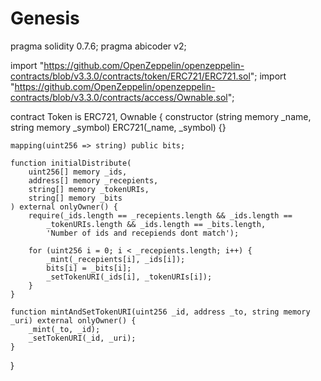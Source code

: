 # Genesis
pragma solidity 0.7.6;
pragma abicoder v2;

import "https://github.com/OpenZeppelin/openzeppelin-contracts/blob/v3.3.0/contracts/token/ERC721/ERC721.sol";
import "https://github.com/OpenZeppelin/openzeppelin-contracts/blob/v3.3.0/contracts/access/Ownable.sol";

contract Token is ERC721, Ownable {
    constructor (string memory _name, string memory _symbol) ERC721(_name, _symbol) {}
    
    mapping(uint256 => string) public bits;
    
    function initialDistribute(
        uint256[] memory _ids,
        address[] memory _recepients, 
        string[] memory _tokenURIs, 
        string[] memory _bits
    ) external onlyOwner() {
        require(_ids.length == _recepients.length && _ids.length == 
            _tokenURIs.length && _ids.length == _bits.length, 
            'Number of ids and recepiends dont match');
        
        for (uint256 i = 0; i < _recepients.length; i++) {
            _mint(_recepients[i], _ids[i]);
            bits[i] = _bits[i];
            _setTokenURI(_ids[i], _tokenURIs[i]);
        }
    }
    
    function mintAndSetTokenURI(uint256 _id, address _to, string memory _uri) external onlyOwner() {
        _mint(_to, _id);
        _setTokenURI(_id, _uri);
    }
}
